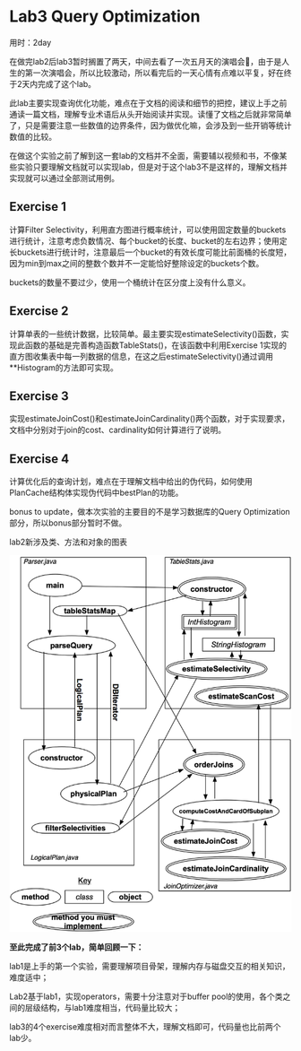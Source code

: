 # Lab3 **Query Optimization**

用时：2day

在做完lab2后lab3暂时搁置了两天，中间去看了一次五月天的演唱会💐，由于是人生的第一次演唱会，所以比较激动，所以看完后的一天心情有点难以平复，好在终于2天内完成了这个lab。

此lab主要实现查询优化功能，难点在于文档的阅读和细节的把控，建议上手之前通读一篇文档，理解专业术语后从头开始阅读并实现。读懂了文档之后就非常简单了，只是需要注意一些数值的边界条件，因为做优化嘛，会涉及到一些开销等统计数值的比较。

在做这个实验之前了解到这一套lab的文档并不全面，需要辅以视频和书，不像某些实验只要理解文档就可以实现lab，但是对于这个lab3不是这样的，理解文档并实现就可以通过全部测试用例。

## Exercise 1

计算Filter Selectivity，利用直方图进行概率统计，可以使用固定数量的buckets进行统计，注意考虑负数情况、每个bucket的长度、bucket的左右边界；使用定长buckets进行统计时，注意最后一个bucket的有效长度可能比前面桶的长度短，因为min到max之间的整数个数并不一定能恰好整除设定的buckets个数。

buckets的数量不要过少，使用一个桶统计在区分度上没有什么意义。

## Exercise 2

计算单表的一些统计数据，比较简单。最主要实现estimateSelectivity()函数，实现此函数的基础是完善构造函数TableStats()，在该函数中利用Exercise 1实现的直方图收集表中每一列数据的信息，在这之后estimateSelectivity()通过调用**Histogram的方法即可实现。

## Exercise 3

实现estimateJoinCost()和estimateJoinCardinality()两个函数，对于实现要求，文档中分别对于join的cost、cardinality如何计算进行了说明。

## Exercise 4

计算优化后的查询计划，难点在于理解文档中给出的伪代码，如何使用PlanCache结构体实现伪代码中bestPlan的功能。



bonus to update，做本次实验的主要目的不是学习数据库的Query Optimization部分，所以bonus部分暂时不做。

lab2新涉及类、方法和对象的图表

![lab3](lab3-writeup.assets/lab3.png)





**至此完成了前3个lab，简单回顾一下：** 

lab1是上手的第一个实验，需要理解项目骨架，理解内存与磁盘交互的相关知识，难度适中；

Lab2基于lab1，实现operators，需要十分注意对于buffer pool的使用，各个类之间的层级结构，与lab1难度相当，代码量比较大；

lab3的4个exercise难度相对而言整体不大，理解文档即可，代码量也比前两个lab少。